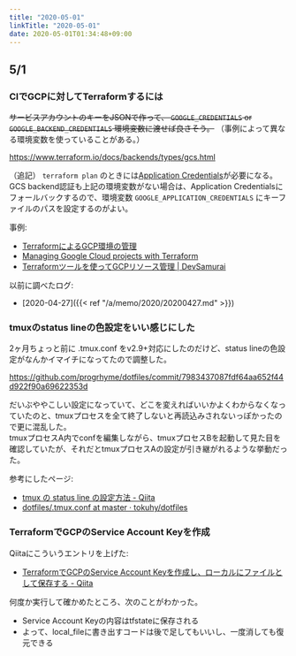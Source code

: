 ```yaml
---
title: "2020-05-01"
linkTitle: "2020-05-01"
date: 2020-05-01T01:34:48+09:00
---
```


## 5/1
### CIでGCPに対してTerraformするには

~~サービスアカウントのキーをJSONで作って、 `GOOGLE_CREDENTIALS` or `GOOGLE_BACKEND_CREDENTIALS` 環境変数に渡せば良さそう。~~
（事例によって異なる環境変数を使っていることがある。）

https://www.terraform.io/docs/backends/types/gcs.html

（追記） `terraform plan` のときには[Application Credentials](https://cloud.google.com/docs/authentication/production)が必要になる。  
GCS backend認証も上記の環境変数がない場合は、Application Credentialsにフォールバックするので、環境変数 `GOOGLE_APPLICATION_CREDENTIALS` にキーファイルのパスを設定するのがよい。

事例:

- [TerraformによるGCP環境の管理](https://gist.github.com/MisaKondo/cb46b0ecd106e9c824a641b14954b8e1)
- [Managing Google Cloud projects with Terraform](https://cloud.google.com/community/tutorials/managing-gcp-projects-with-terraform)
- [Terraformツールを使ってGCPリソース管理 | DevSamurai](https://www.devsamurai.com/ja/gcp-terraform-101/)

以前に調べたログ:

- [2020-04-27]({{< ref "/a/memo/2020/20200427.md" >}})

### tmuxのstatus lineの色設定をいい感じにした

2ヶ月ちょっと前に .tmux.conf をv2.9+対応にしたのだけど、status lineの色設定がなんかイマイチになってたので調整した。

https://github.com/progrhyme/dotfiles/commit/7983437087fdf64aa652f44d922f90a69622353d

だいぶややこしい設定になっていて、どこを変えればいいかよくわからなくなっていたのと、tmuxプロセスを全て終了しないと再読込みされないっぽかったので更に混乱した。  
tmuxプロセスA内でconfを編集しながら、tmuxプロセスBを起動して見た目を確認していたが、それだとtmuxプロセスAの設定が引き継がれるような挙動だった。

参考にしたページ:

- [tmux の status line の設定方法 - Qiita](https://qiita.com/nojima/items/9bc576c922da3604a72b)
- [dotfiles/.tmux.conf at master · tokuhy/dotfiles](https://github.com/tokuhy/dotfiles/blob/master/.tmux.conf)

### TerraformでGCPのService Account Keyを作成

Qiitaにこういうエントリを上げた:

- [TerraformでGCPのService Account Keyを作成し、ローカルにファイルとして保存する - Qiita](https://qiita.com/progrhyme/items/8603c0f6e350734c1739)

何度か実行して確かめたところ、次のことがわかった。

- Service Account Keyの内容はtfstateに保存される
- よって、local_fileに書き出すコードは後で足してもいいし、一度消しても復元できる

